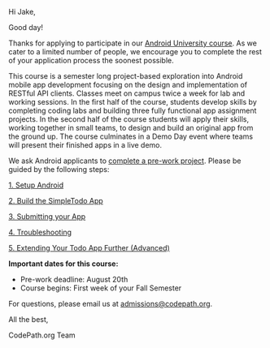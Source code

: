 Hi Jake,

Good day!

Thanks for applying to participate in our [Android University course](https://courses.codepath.org/snippets/android_university/syllabus). As we cater to a limited number of people, we encourage you to complete the rest of your application process the soonest possible.

This course is a semester long project-based exploration into Android mobile app development focusing on the design and implementation of RESTful API clients. Classes meet on campus twice a week for lab and working sessions. In the first half of the course, students develop skills by completing coding labs and building three fully functional app assignment projects. In the second half of the course students will apply their skills, working together in small teams, to design and build an original app from the ground up. The course culminates in a Demo Day event where teams will present their finished apps in a live demo.

We ask Android applicants to [complete a pre-work project](https://courses.codepath.org/snippets/android_university/prework). Please be guided by the following steps:

[1. Setup Android](https://courses.codepath.org/snippets/android_university/prework#heading-1-setup-android)

[2. Build the SimpleTodo App](https://courses.codepath.org/snippets/android_university/prework#heading-2-build-the-simpletodo-app)

[3. Submitting your App](https://courses.codepath.org/snippets/android_university/prework#heading-3-submitting-your-app)

[4. Troubleshooting](https://courses.codepath.org/snippets/android_university/prework#heading-4-troubleshooting)

[5. Extending Your Todo App Further (Advanced)](https://courses.codepath.org/snippets/android_university/prework#heading-5-extending-your-todo-app-further-advanced)

**Important dates for this course:**

- Pre-work deadline: August 20th
- Course begins: First week of your Fall Semester

For questions, please email us at admissions@codepath.org.

All the best,

CodePath.org Team
